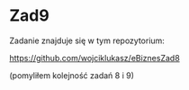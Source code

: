 # Zad9

Zadanie znajduje się w tym repozytorium:

https://github.com/wojciklukasz/eBiznesZad8

(pomyliłem kolejność zadań 8 i 9)
